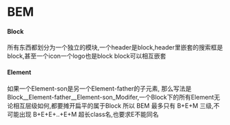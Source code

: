 # BEM

#### Block 

所有东西都划分为一个独立的模块,一个header是block,header里嵌套的搜索框是block,甚至一个icon一个logo也是block
block可以相互嵌套

#### Element

如果一个Element-son是另一个Element-father的子元素,
那么写法是 Block__Element-father__Element-son_Modifer,一个Block下的所有Element无论相互层级如何,都要摊开扁平的属于Block
所以 BEM 最多只有 B+E+M 三级,不可能出现 B+E+E+..+E+M 超长class名,也要求E不能同名


